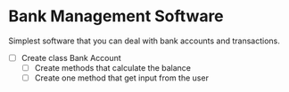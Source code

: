 # Bank Management Software
Simplest software that you can deal with bank accounts and transactions.

- [ ] Create class Bank Account
  - [ ] Create methods that calculate the balance
  - [ ] Create one method that get input from the user
